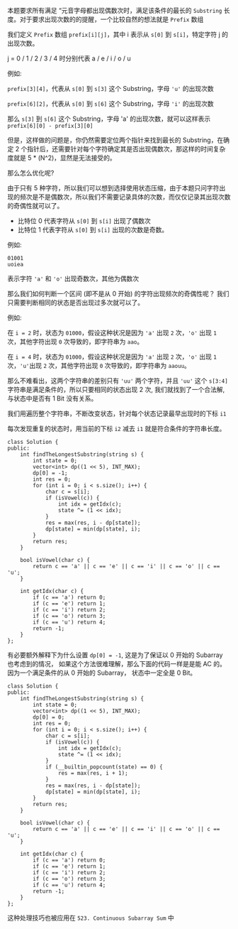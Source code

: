 本题要求所有满足 “元音字母都出现偶数次时，满足该条件的最长的 `Substring` 长度。对于要求出现次数的的提醒，一个比较自然的想法就是 `Prefix` 数组

我们定义 `Prefix` 数组 `prefix[i][j]`，其中 i 表示从 `s[0]` 到 `s[i]`，特定字符 j 的出现次数。

j = 0 / 1 / 2 / 3 / 4 时分别代表 a / e / i / o / u

例如:

`prefix[3][4]`，代表从 `s[0]` 到 `s[3]` 这个 Substring，字母 `'u'` 的出现次数

`prefix[6][2]`，代表从 `s[0]` 到 `s[6]` 这个 Substring，字母 `'i'` 的出现次数

那么 `s[3]` 到 `s[6]` 这个 Substring，字母 'a' 的出现次数，就可以这样表示
`prefix[6][0] - prefix[3][0]`

但是，这样做的问题是，你仍然需要定位两个指针来找到最长的 Substring，在确定 2 个指针后，还需要针对每个字符确定其是否出现偶数次，那这样的时间复杂度就是
5 * (N^2)，显然是无法接受的。

那么怎么优化呢?

由于只有 5 种字符，所以我们可以想到选择使用状态压缩，由于本题只问字符出现的频次是不是偶数次，所以我们不需要记录具体的次数，而仅仅记录其出现次数的奇偶性就可以了。

- 比特位 0 代表字符从 `s[0]` 到 `s[i]` 出现了偶数次
- 比特位 1 代表字符从 `s[0]` 到 `s[i]` 出现的次数是奇数。

例如:

```
01001
uoiea
```

表示字符 `'a'` 和 `'o'` 出现奇数次，其他为偶数次

那么我们如何判断一个区间 (即不是从 0 开始) 的字符出现频次的奇偶性呢？
我们只需要判断相同的状态是否出现过多次就可以了。

例如:

在 `i = 2` 时，状态为 `01000`，假设这种状况是因为 `'a'` 出现 `2` 次，`'o'` 出现 `1` 次，其他字符出现 `0` 次导致的，即字符串为 `aao`。

在 `i = 4` 时，状态为 `01000`，假设这种状况是因为 `'a'` 出现 `2` 次，`'o'` 出现 `1` 次，`'u'`出现 `2` 次，其他字符出现 `0` 次导致的，即字符串为 `aaouu`。

那么不难看出，这两个字符串的差别只有 `'uu'` 两个字符，并且 `'uu'` 这个 `s[3:4]` 字符串是满足条件的，所以只要相同的状态出现 2 次,
我们就找到了一个合法解, 与状态中是否有 1 Bit 没有关系。

我们用遍历整个字符串，不断改变状态，针对每个状态记录最早出现时的下标 `i1`

每次发现重复的状态时，用当前的下标 `i2` 减去 `i1` 就是符合条件的字符串长度。

```
class Solution {
public:
    int findTheLongestSubstring(string s) {
        int state = 0;
        vector<int> dp((1 << 5), INT_MAX);
        dp[0] = -1;
        int res = 0;
        for (int i = 0; i < s.size(); i++) {
            char c = s[i];
            if (isVowel(c)) {
                int idx = getIdx(c);
                state ^= (1 << idx);
            }
            res = max(res, i - dp[state]);
            dp[state] = min(dp[state], i);
        }
        return res;
    }
    
    bool isVowel(char c) {
        return c == 'a' || c == 'e' || c == 'i' || c == 'o' || c == 'u';
    }
    
    int getIdx(char c) {
        if (c == 'a') return 0;
        if (c == 'e') return 1;
        if (c == 'i') return 2;
        if (c == 'o') return 3;
        if (c == 'u') return 4;
        return -1;
    }
};
```

有必要额外解释下为什么设置 `dp[0] = -1`, 这是为了保证以 0 开始的 Subarray 也考虑到的情况，
如果这个方法很难理解，那么下面的代码一样是是能 AC 的。因为一个满足条件的从 0 开始的 Subarray，
状态中一定全是 0 Bit。

```
class Solution {
public:
    int findTheLongestSubstring(string s) {
        int state = 0;
        vector<int> dp((1 << 5), INT_MAX);
        dp[0] = 0;
        int res = 0;
        for (int i = 0; i < s.size(); i++) {
            char c = s[i];
            if (isVowel(c)) {
                int idx = getIdx(c);
                state ^= (1 << idx);
            }
            if (__builtin_popcount(state) == 0) {
                res = max(res, i + 1);
            }
            res = max(res, i - dp[state]);
            dp[state] = min(dp[state], i);
        }
        return res;
    }
    
    bool isVowel(char c) {
        return c == 'a' || c == 'e' || c == 'i' || c == 'o' || c == 'u';
    }
    
    int getIdx(char c) {
        if (c == 'a') return 0;
        if (c == 'e') return 1;
        if (c == 'i') return 2;
        if (c == 'o') return 3;
        if (c == 'u') return 4;
        return -1;
    }
};

```
这种处理技巧也被应用在 `523. Continuous Subarray Sum` 中

